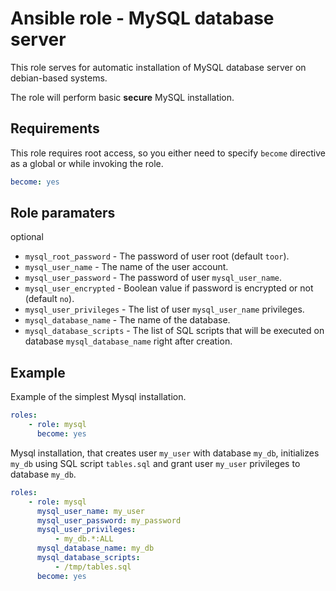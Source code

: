 # Ansible role - MySQL database server #

This role serves for automatic installation of MySQL database server on debian-based systems.

The role will perform basic __secure__ MySQL installation.

## Requirements

This role requires root access, so you either need to specify `become` directive as a global or while invoking the role.

```yml
become: yes
```

## Role paramaters

optional

* `mysql_root_password` - The password of user root (default `toor`).
* `mysql_user_name` - The name of the user account.
* `mysql_user_password` - The password of user `mysql_user_name`.
* `mysql_user_encrypted` - Boolean value if password is encrypted or not (default `no`).
* `mysql_user_privileges` - The list of user `mysql_user_name` privileges.
* `mysql_database_name` - The name of the database.
* `mysql_database_scripts` - The list of SQL scripts that will be executed on database `mysql_database_name` right after creation.

## Example

Example of the simplest Mysql installation.

```yml
roles:
    - role: mysql
      become: yes
```

Mysql installation, that creates user `my_user` with database `my_db`, initializes `my_db` using SQL script `tables.sql` and grant user `my_user` privileges to database `my_db`.

```yml
roles:
    - role: mysql
      mysql_user_name: my_user
      mysql_user_password: my_password
      mysql_user_privileges:
          - my_db.*:ALL
      mysql_database_name: my_db
      mysql_database_scripts:
          - /tmp/tables.sql
      become: yes
```